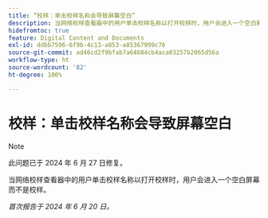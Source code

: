 ```yaml
---
title: “校样：单击校样名称会导致屏幕空白”
description: 当网络校样查看器中的用户单击校样名称以打开校样时，用户会进入一个空白屏幕而不是校样。
hidefromtoc: true
feature: Digital Content and Documents
exl-id: ddbb7596-6f9b-4c13-a853-a85367999c76
source-git-commit: ad46cd2f9bfab7a64684cb4aca03257b2065d56a
workflow-type: ht
source-wordcount: '82'
ht-degree: 100%

---
```


# 校样：单击校样名称会导致屏幕空白

>[!NOTE]
>
>此问题已于 2024 年 6 月 27 日修复。

当网络校样查看器中的用户单击校样名称以打开校样时，用户会进入一个空白屏幕而不是校样。

_首次报告于 2024 年 6 月 20 日。_
